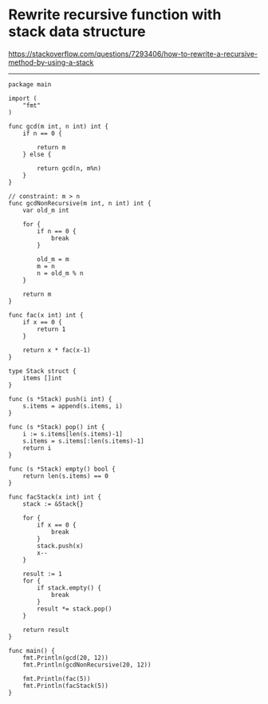 <!--
{
  "type": "learn",
  "tags": ["algorithm", "data structure"]
}
-->
# Rewrite recursive function with stack data structure
https://stackoverflow.com/questions/7293406/how-to-rewrite-a-recursive-method-by-using-a-stack

---

```
package main

import (
	"fmt"
)

func gcd(m int, n int) int {
	if n == 0 {

		return m
	} else {

		return gcd(n, m%n)
	}
}

// constraint: m > n
func gcdNonRecursive(m int, n int) int {
	var old_m int

	for {
		if n == 0 {
			break
		}

		old_m = m
		m = n
		n = old_m % n
	}

	return m
}

func fac(x int) int {
	if x == 0 {
		return 1
	}

	return x * fac(x-1)
}

type Stack struct {
	items []int
}

func (s *Stack) push(i int) {
	s.items = append(s.items, i)
}

func (s *Stack) pop() int {
	i := s.items[len(s.items)-1]
	s.items = s.items[:len(s.items)-1]
	return i
}

func (s *Stack) empty() bool {
	return len(s.items) == 0
}

func facStack(x int) int {
	stack := &Stack{}

	for {
		if x == 0 {
			break
		}
		stack.push(x)
		x--
	}

	result := 1
	for {
		if stack.empty() {
			break
		}
		result *= stack.pop()
	}

	return result
}

func main() {
	fmt.Println(gcd(20, 12))
	fmt.Println(gcdNonRecursive(20, 12))

	fmt.Println(fac(5))
	fmt.Println(facStack(5))
}
```
